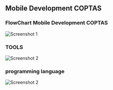 ## Mobile Development COPTAS
### FlowChart Mobile Development COPTAS
![Screenshot 1](C241-PS120/bangkit-mobile-dev/kotlin.png)

### TOOLS
![Screenshot 2](images/kotlin.png)

### programming language
![Screenshot 2](path/to/your/image2.png)
